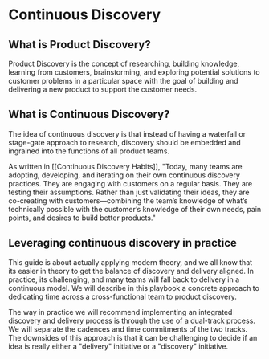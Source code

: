 # Continuous Discovery

## What is Product Discovery?

Product Discovery is the concept of researching, building knowledge, learning from customers, brainstorming, and exploring potential solutions to customer problems in a particular space with the goal of building and delivering a new product to support the customer needs.

## What is Continuous Discovery?

The idea of continuous discovery is that instead of having a waterfall or stage-gate approach to research, discovery should be embedded and ingrained into the functions of all product teams.

As written in [[Continuous Discovery Habits]], "Today, many teams are adopting, developing, and iterating on their own continuous discovery practices. They are engaging with customers on a regular basis. They are testing their assumptions. Rather than just validating their ideas, they are co-creating with customers—combining the team’s knowledge of what’s technically possible with the customer’s knowledge of their own needs, pain points, and desires to build better products."

## Leveraging continuous discovery in practice

This guide is about actually applying modern theory, and we all know that its easier in theory to get the balance of discovery and delivery aligned. In practice, its challenging, and many teams will fall back to delivery in a continuous model. We will describe in this playbook a concrete approach to dedicating time across a cross-functional team to product discovery.

The way in practice we will recommend implementing an integrated discovery and delivery process is through the use of a dual-track process. We will separate the cadences and time commitments of the two tracks. The downsides of this approach is that it can be challenging to decide if an idea is really either a "delivery" initiative or a "discovery" initiative.